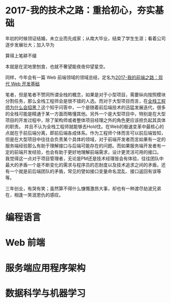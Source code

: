 
# 2017-我的技术之路：重拾初心，夯实基础



年初的时候领证结婚，未立业而先成家；从南大毕业，结束了学生生涯；看着公司逐步发展壮大；加入华为


算得上笔耕不缀



本就是在泥地里刨食，也就不奢望能夜夜仰望星空。


同样，今年会有一篇 Web 前端领域的领域总结，定名为[2017-我的前端之路：现代 Web 开发基础]()



笔者，但是笔者不赞同所谓全栈的概念，如果是对于小型项目，需要纵向按照模块分割任务，那么全栈工程师会是很不错的人选。而对于大型项目而言，在[全栈工程师为什么会招黑？](http://www.zhihu.com/question/52338974)这个知乎问答中，一个是随着前后端技术的迅猛发展迭代，很多的全栈可能是精通于某一方面而略懂其他。另外一个是大型项目中，特别是在大型项目的开发过程中，除了架构师或者整体项目经理之外的角色更应该担负起其具体的职责。
并且不认为全栈工程师就能够去Hold住。在Web的极速变革中最核心的点就在于前后端分离，即前后端各成体系。作为工程师个体而言可以前后端皆知，但是在大型项目中往往会负责某个具体的领域，对于前端开发者而言如果有一定的服务端经验那么有助于理解接口与后端可能存在的问题。而如果服务端开发者有一定的前端开发经验，也会有助于更好地理解前端需求，设计更灵活可用的接口。
我觉得这一点对于项目管理者，无论是PM还是技术经理皆会有体验，往往团队中最大的矛盾一个是不断变化的需求与程序员的忍耐度以及技术追求之间的矛盾，还有一个就是前后端团队的矛盾，常见的譬如接口变量命名混乱、接口返回有误等等。


三年创业，有哭有笑；虽然算不得什么慷慨激昂大事，却也有一种渡尽劫波兄弟在，相逢一笑泯恩仇的感叹。

# 编程语言


# Web 前端


# 服务端应用程序架构


# 数据科学与机器学习